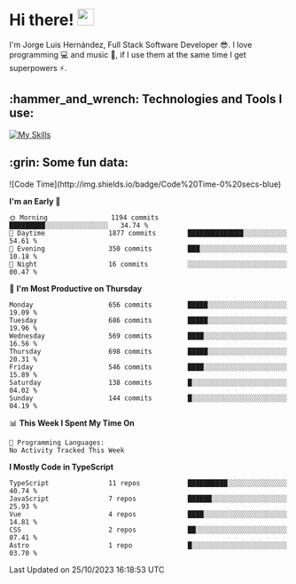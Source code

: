 <h1 align="left">
 <abc>
  <br>Hi there! <img src="https://user-images.githubusercontent.com/42378118/110234147-e3259600-7f4e-11eb-95be-0c4047144dea.gif" width="30"><br>
 </abc>
</h1>

I'm Jorge Luis Hernández, Full Stack Software Developer :sunglasses:. I love programming :computer: and music :musical_score:, if I use them at the same time I get superpowers :zap:. 


<h2 align="left">:hammer_and_wrench: Technologies and Tools I use:</h2>

[![My Skills](https://skillicons.dev/icons?i=js,ts,html,css,py,vue,react,next,nest,postgres,mysql)](https://skillicons.dev)

<h2 align="left">:grin: Some fun data:</h2>
<!--START_SECTION:waka-->
![Code Time](http://img.shields.io/badge/Code%20Time-0%20secs-blue)

**I'm an Early 🐤** 

```text
🌞 Morning                1194 commits        █████████░░░░░░░░░░░░░░░░   34.74 % 
🌆 Daytime                1877 commits        ██████████████░░░░░░░░░░░   54.61 % 
🌃 Evening                350 commits         ███░░░░░░░░░░░░░░░░░░░░░░   10.18 % 
🌙 Night                  16 commits          ░░░░░░░░░░░░░░░░░░░░░░░░░   00.47 % 
```
📅 **I'm Most Productive on Thursday** 

```text
Monday                   656 commits         █████░░░░░░░░░░░░░░░░░░░░   19.09 % 
Tuesday                  686 commits         █████░░░░░░░░░░░░░░░░░░░░   19.96 % 
Wednesday                569 commits         ████░░░░░░░░░░░░░░░░░░░░░   16.56 % 
Thursday                 698 commits         █████░░░░░░░░░░░░░░░░░░░░   20.31 % 
Friday                   546 commits         ████░░░░░░░░░░░░░░░░░░░░░   15.89 % 
Saturday                 138 commits         █░░░░░░░░░░░░░░░░░░░░░░░░   04.02 % 
Sunday                   144 commits         █░░░░░░░░░░░░░░░░░░░░░░░░   04.19 % 
```


📊 **This Week I Spent My Time On** 

```text
💬 Programming Languages: 
No Activity Tracked This Week
```

**I Mostly Code in TypeScript** 

```text
TypeScript               11 repos            ██████████░░░░░░░░░░░░░░░   40.74 % 
JavaScript               7 repos             ██████░░░░░░░░░░░░░░░░░░░   25.93 % 
Vue                      4 repos             ████░░░░░░░░░░░░░░░░░░░░░   14.81 % 
CSS                      2 repos             ██░░░░░░░░░░░░░░░░░░░░░░░   07.41 % 
Astro                    1 repo              █░░░░░░░░░░░░░░░░░░░░░░░░   03.70 % 
```




 Last Updated on 25/10/2023 16:18:53 UTC
<!--END_SECTION:waka-->
